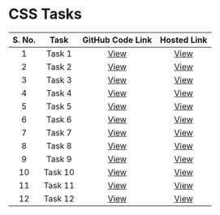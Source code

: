 # CSS Tasks

| S. No. | Task | GitHub Code Link | Hosted Link |
| :-: | :-: | :-: | :-: |
| 1 | Task 1 | [View](https://github.com/aryanv8/TasksCSS/blob/main/task1.html) | [View](https://aryanv8.github.io/TasksCSS/task1.html) |
| 2 | Task 2 | [View](https://github.com/aryanv8/TasksCSS/blob/main/task2.html) | [View](https://aryanv8.github.io/TasksCSS/task2.html) |
| 3 | Task 3 | [View](https://github.com/aryanv8/TasksCSS/blob/main/task3.html) | [View](https://aryanv8.github.io/TasksCSS/task3.html) |
| 4 | Task 4 | [View](https://github.com/aryanv8/TasksCSS/blob/main/task4.html) | [View](https://aryanv8.github.io/TasksCSS/task4.html) |
| 5 | Task 5 | [View](https://github.com/aryanv8/TasksCSS/blob/main/task5.html) | [View](https://aryanv8.github.io/TasksCSS/task5.html) |
| 6 | Task 6 | [View](https://github.com/aryanv8/TasksCSS/blob/main/task6.html) | [View](https://aryanv8.github.io/TasksCSS/task6.html) |
| 7 | Task 7 | [View](https://github.com/aryanv8/TasksCSS/blob/main/task7.html) | [View](https://aryanv8.github.io/TasksCSS/task7.html) |
| 8 | Task 8 | [View](https://github.com/aryanv8/TasksCSS/blob/main/task8.html) | [View](https://aryanv8.github.io/TasksCSS/task8.html) |
| 9 | Task 9 | [View](https://github.com/aryanv8/TasksCSS/blob/main/task9.html) | [View](https://aryanv8.github.io/TasksCSS/task9.html) |
| 10 | Task 10 | [View](https://github.com/aryanv8/TasksCSS/blob/main/task10.html) | [View](https://aryanv8.github.io/TasksCSS/task10.html) |
| 11 | Task 11 | [View](https://github.com/aryanv8/TasksCSS/blob/main/task11.html) | [View](https://aryanv8.github.io/TasksCSS/task11.html) |
| 12 | Task 12 | [View](https://github.com/aryanv8/TasksCSS/blob/main/task12.html) | [View](https://aryanv8.github.io/TasksCSS/task12.html) |

